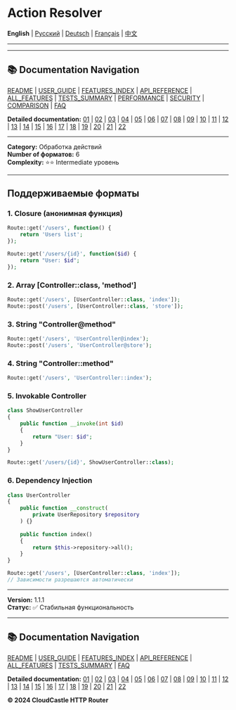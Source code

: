 # Action Resolver

**English** | [Русский](../../ru/features/18_ACTION_RESOLVER.md) | [Deutsch](../../de/features/18_ACTION_RESOLVER.md) | [Français](../../fr/features/18_ACTION_RESOLVER.md) | [中文](../../zh/features/18_ACTION_RESOLVER.md)

---







---

## 📚 Documentation Navigation

[README](../../README.md) | [USER_GUIDE](../USER_GUIDE.md) | [FEATURES_INDEX](../FEATURES_INDEX.md) | [API_REFERENCE](../API_REFERENCE.md) | [ALL_FEATURES](../ALL_FEATURES.md) | [TESTS_SUMMARY](../TESTS_SUMMARY.md) | [PERFORMANCE](../PERFORMANCE_ANALYSIS.md) | [SECURITY](../SECURITY_REPORT.md) | [COMPARISON](../COMPARISON.md) | [FAQ](../FAQ.md)

**Detailed documentation:** [01](01_BASIC_ROUTING.md) | [02](02_ROUTE_PARAMETERS.md) | [03](03_ROUTE_GROUPS.md) | [04](04_RATE_LIMITING.md) | [05](05_IP_FILTERING.md) | [06](06_MIDDLEWARE.md) | [07](07_NAMED_ROUTES.md) | [08](08_TAGS.md) | [09](09_HELPER_FUNCTIONS.md) | [10](10_ROUTE_SHORTCUTS.md) | [11](11_ROUTE_MACROS.md) | [12](12_URL_GENERATION.md) | [13](13_EXPRESSION_LANGUAGE.md) | [14](14_CACHING.md) | [15](15_PLUGINS.md) | [16](16_LOADERS.md) | [17](17_PSR_SUPPORT.md) | [18](18_ACTION_RESOLVER.md) | [19](19_STATISTICS.md) | [20](20_SECURITY.md) | [21](21_EXCEPTIONS.md) | [22](22_CLI_TOOLS.md)

---


**Category:** Обработка действий  
**Number of форматов:** 6  
**Complexity:** ⭐⭐ Intermediate уровень

---

## Поддерживаемые форматы

### 1. Closure (анонимная функция)

```php
Route::get('/users', function() {
    return 'Users list';
});

Route::get('/users/{id}', function($id) {
    return "User: $id";
});
```

### 2. Array [Controller::class, 'method']

```php
Route::get('/users', [UserController::class, 'index']);
Route::post('/users', [UserController::class, 'store']);
```

### 3. String "Controller@method"

```php
Route::get('/users', 'UserController@index');
Route::post('/users', 'UserController@store');
```

### 4. String "Controller::method"

```php
Route::get('/users', 'UserController::index');
```

### 5. Invokable Controller

```php
class ShowUserController
{
    public function __invoke(int $id)
    {
        return "User: $id";
    }
}

Route::get('/users/{id}', ShowUserController::class);
```

### 6. Dependency Injection

```php
class UserController
{
    public function __construct(
        private UserRepository $repository
    ) {}
    
    public function index()
    {
        return $this->repository->all();
    }
}

Route::get('/users', [UserController::class, 'index']);
// Зависимости разрешаются автоматически
```

---

**Version:** 1.1.1  
**Статус:** ✅ Стабильная функциональность


---

## 📚 Documentation Navigation

[README](../../README.md) | [USER_GUIDE](../USER_GUIDE.md) | [FEATURES_INDEX](../FEATURES_INDEX.md) | [API_REFERENCE](../API_REFERENCE.md) | [ALL_FEATURES](../ALL_FEATURES.md) | [TESTS_SUMMARY](../TESTS_SUMMARY.md) | [FAQ](../FAQ.md)

**Detailed documentation:** [01](01_BASIC_ROUTING.md) | [02](02_ROUTE_PARAMETERS.md) | [03](03_ROUTE_GROUPS.md) | [04](04_RATE_LIMITING.md) | [05](05_IP_FILTERING.md) | [06](06_MIDDLEWARE.md) | [07](07_NAMED_ROUTES.md) | [08](08_TAGS.md) | [09](09_HELPER_FUNCTIONS.md) | [10](10_ROUTE_SHORTCUTS.md) | [11](11_ROUTE_MACROS.md) | [12](12_URL_GENERATION.md) | [13](13_EXPRESSION_LANGUAGE.md) | [14](14_CACHING.md) | [15](15_PLUGINS.md) | [16](16_LOADERS.md) | [17](17_PSR_SUPPORT.md) | [18](18_ACTION_RESOLVER.md) | [19](19_STATISTICS.md) | [20](20_SECURITY.md) | [21](21_EXCEPTIONS.md) | [22](22_CLI_TOOLS.md)

**© 2024 CloudCastle HTTP Router**
